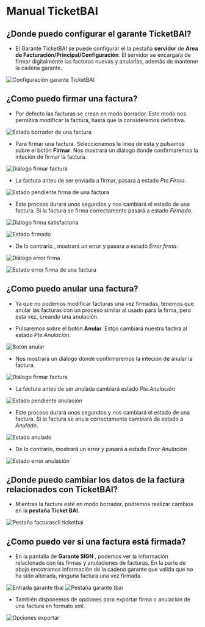 # Manual TicketBAI

## ¿Donde puedo configurar el garante TicketBAI?

* El Garante TicketBAI se puede configurar el la pestaña **servidor** de **Area de Facturación/Principal/Configuración**. El servidor se encargaŕa de firmar digitalmente las facturas nuevas y anularlas, además de mantener la cadena garante.

![Configuración garante TicketBAI](./img/config.png)



## ¿Como puedo firmar una factura?

* Por defecto las facturas se crean en modo borrador. Este modo nos permitirá modificar la factura, hasta que la consideremos definitiva. 

![Estado borrador de una factura](./img/estado_borrador.png)

* Para firmar una factura. Seleccionamos la linea de esta y pulsamos sobre el botón **Firmar**. Nos mostrará un diálogo donde confirmaremos la inteción de firmar la factura.

![Diálogo firmar factura](./img/dialogo_firma.png)

*  La factura antes de ser enviada a firmar, pasara a estado *Pte.Firma*. 

![Estado pendiente firma de una factura](./img/estado_pendiente_firma.png)

* Este proceso durará unos segundos y nos cambiará el estado de una factura. Si la factura se firma correctamente pasará a estado *Firmado*. 

![Diálogo firma satisfactoria](./img/dialogo_firma_satifactoria.png)

![Estado firmado](./img/estado_firmado.png)

* De lo contrario , mostrará un error y pasara a estado *Error firma*.

![Diálogo error firma](./img/dialogo_error_firma.png)

![Estado error firma de una factura](./img/estado_error_firma.png)


## ¿Como puedo anular una factura?

* Ya que no podemos modificar facturas una vez firmadas, tenemos que anular las facturas con un proceso similar al usado para la firma, pero esta vez,  creando una anulación.

* Pulsaremos sobre el botón **Anular**. Estço cambiará nuestra factira al estado *Pte.Anulación*.



![Botón anular](./img/boton_anular.png)

* Nos mostrará un diálogo donde confirmaremos la inteción de anular la factura.

![Diálogo firmar factura](./img/dialogo_anular_factura.png)

* La factura antes de ser anulada cambiará estado *Pte.Anulación*

![Estado pendiente anulación](./img/estado_pendiente_anulacion.png)

* Este proceso durará unos segundos y nos cambiará el estado de una factura. Si la factura se anula correctamente cambiará de estado a *Anulado*. 

![Estado anulado](./img/estado_anulado.png)

* De lo contrario, mostrará un error y pasará a estado *Error Anulación*

![Estado error anulación](./img/estado_error_anulacion.png)


## ¿Donde puedo cambiar los datos de la factura relacionados con TicketBAI?

* Mientras la factura esté en modo borrador, podremos realizar cambios en la **pestaña Ticket BAI**.

![Pestaña facturascli ticketbai](./img/pestaña_facturascli_ticketbai.png)


## ¿Como puedo ver si una factura está firmada?

* En la pantalla de **Garante SIGN** , podemos ver la información relacionada con las firmas y anulaciones de facturas. En la parte de abajo encotramos información de la cadena garante que valida que no ha sido alterada, ninguna factura una vez firmada.

![Entrada garante tbai](./img/arbol_garante.png)
![Pestaña garante tbai](./img/pantalla_garante.png)

* También disponemos de opciones para exportar firma o anulación de una factura en formato xml.

![Opciones exportar](./img/opcion_exportar.png)


